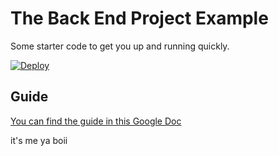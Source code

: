 # The Back End Project Example

Some starter code to get you up and running quickly.

[![Deploy](https://www.herokucdn.com/deploy/button.svg)](https://heroku.com/deploy?template=https://github.com/cwissy/examples_back-end-project-week)

## Guide

[You can find the guide in this Google Doc](https://docs.google.com/document/d/1-8q034OBs1GMuMSMYuUYrpAEg37zh8qBMCOBcJoQamk/edit?usp=sharing)

it's me ya boii
